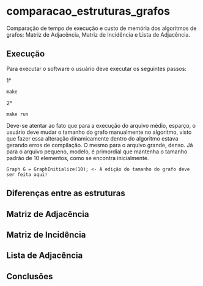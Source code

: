 # comparacao_estruturas_grafos
Comparação de tempo de execução e custo de memória dos algoritmos de grafos: Matriz de Adjacência, Matriz de Incidência e Lista de Adjacência.

<h2>Execução</h2>

Para executar o software o usuário deve executar os seguintes passos:

1° 
~~~
make 
~~~

2°
~~~
make run
~~~

Deve-se atentar ao fato que para a execução do arquivo médio, esparço, o usuário deve mudar o tamanho do grafo manualmente no algoritmo, visto que fazer essa alteração dinamicamente dentro do algoritmo estava gerando erros de compilação. O mesmo para o arquivo grande, denso. Já para o arquivo pequeno, modelo, é primordial que mantenha o tamanho padrão de 10 elementos, como se encontra inicialmente.

~~~
Graph G = GraphInitialize(10); <- A edição do tamanho do grafo deve ser feita aqui!
~~~

<h2>Diferenças entre as estruturas</h2>

<h2>Matriz de Adjacência</h2>

<h2>Matriz de Incidência</h2>

<h2>Lista de Adjacência</h2>

<h2>Conclusões</h2>
